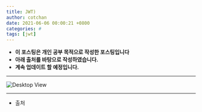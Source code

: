 ```yaml
---
title: JWT) 
author: cotchan 
date: 2021-06-06 00:00:21 +0800 
categories: #
tags: [jwt] 
---
```


+ **이 포스팅은 개인 공부 목적으로 작성한 포스팅입니다**
+ **아래 출처를 바탕으로 작성하였습니다.**
+ **계속 업데이트 할 예정입니다.**

---

![Desktop View](/assets/img/post/jpa/2020-12-10-spring-boot-how-to-build.png)

---

+ 출처
